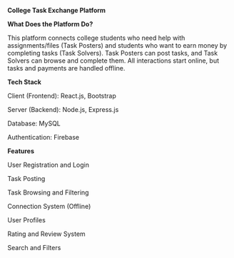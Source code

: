 ****College Task Exchange Platform****


**What Does the Platform Do?**

This platform connects college students who need help with assignments/files (Task Posters) and students who want to earn money by completing tasks (Task Solvers). Task Posters can post tasks, and Task Solvers can browse and complete them. All interactions start online, but tasks and payments are handled offline.

**Tech Stack**

Client (Frontend): React.js, Bootstrap

Server (Backend): Node.js, Express.js

Database: MySQL

Authentication: Firebase

**Features**

User Registration and Login

Task Posting

Task Browsing and Filtering

Connection System (Offline)

User Profiles

Rating and Review System

Search and Filters
